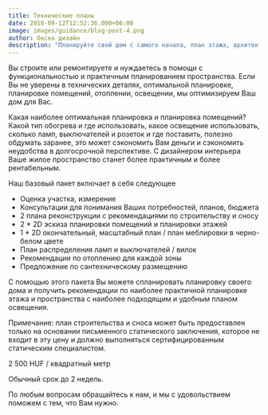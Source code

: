 ```yaml
---
title: Технические планы
date: 2018-09-12T12:52:36.000+06:00
image: images/guidance/blog-post-4.png
author: Окско дизайн
description: "Планируйте свой дом с самого начала, план этажа, архитектурный план, облицовка плиткой узор, план плитки, план распределения ламп и выключателей, двухмерный план этажа или трехмерный"
---
```


Вы строите или ремонтируете и нуждаетесь в помощи с функциональностью и практичным планированием пространства.
Если Вы не уверены в технических деталях, оптимальной планировке, планировке помещений, отоплении, освещении, мы оптимизируем Ваш дом для Вас.



Какая наиболее оптимальная планировка и планировка помещений? Какой тип обогрева и где использовать, какое освещение использовать, сколько ламп, выключателей и розеток и где поставить, полезно обдумать заранее, это может сэкономить Вам деньги и сэкономить неудобства в долгосрочной перспективе. С дизайнером интерьера Ваше жилое пространство станет более практичным и более рентабельным.

Наш базовый пакет включает в себя следующее
- Оценка участка, измерение
- Консультации для понимания Ваших потребностей, планов, бюджета
- 2 плана реконструкции с рекомендациями по строительству и сносу
- 2 * 2D эскиза планировки помещений и планировки этажей
- 1 * 2D окончательный, масштабный план / план меблировки в черно-белом цвете
- План распределения ламп и выключателей / вилок
- Рекомендации по отоплению для каждой зоны
- Предложение по сантехническому размещению

С помощью этого пакета Вы можете спланировать планировку своего дома и получить рекомендации по наиболее практичной планировке этажа и пространства с наиболее подходящим и удобным планом освещения.

Примечание: план строительства и сноса может быть предоставлен только на основании письменного статического заключения, которое не входит в эту цену и должно выполняться сертифицированным статическим специалистом.

2 500 HUF / квадратный метр

Обычный срок до 2 недель.

По любым вопросам обращайтесь к нам, и мы с удовольствием поможем с тем, что Вам нужно.